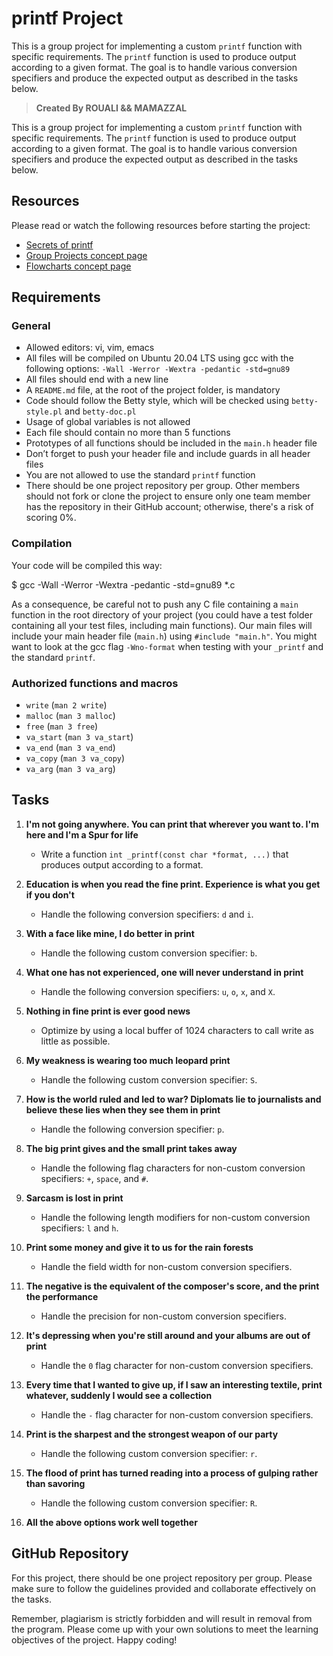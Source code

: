 # printf Project

This is a group project for implementing a custom `printf` function with specific requirements. The `printf` function is used to produce output according to a given format. The goal is to handle various conversion specifiers and produce the expected output as described in the tasks below.

> **Created By ROUALI && MAMAZZAL**

This is a group project for implementing a custom `printf` function with specific requirements. The `printf` function is used to produce output according to a given format. The goal is to handle various conversion specifiers and produce the expected output as described in the tasks below.

## Resources
Please read or watch the following resources before starting the project:

- [Secrets of printf](https://example.com/secrets-of-printf)
- [Group Projects concept page](https://example.com/group-projects)
- [Flowcharts concept page](https://example.com/flowcharts)

## Requirements

### General
- Allowed editors: vi, vim, emacs
- All files will be compiled on Ubuntu 20.04 LTS using gcc with the following options: `-Wall -Werror -Wextra -pedantic -std=gnu89`
- All files should end with a new line
- A `README.md` file, at the root of the project folder, is mandatory
- Code should follow the Betty style, which will be checked using `betty-style.pl` and `betty-doc.pl`
- Usage of global variables is not allowed
- Each file should contain no more than 5 functions
- Prototypes of all functions should be included in the `main.h` header file
- Don’t forget to push your header file and include guards in all header files
- You are not allowed to use the standard `printf` function
- There should be one project repository per group. Other members should not fork or clone the project to ensure only one team member has the repository in their GitHub account; otherwise, there's a risk of scoring 0%.

### Compilation
Your code will be compiled this way:

$ gcc -Wall -Werror -Wextra -pedantic -std=gnu89 *.c

As a consequence, be careful not to push any C file containing a `main` function in the root directory of your project (you could have a test folder containing all your test files, including main functions). Our main files will include your main header file (`main.h`) using `#include "main.h"`. You might want to look at the gcc flag `-Wno-format` when testing with your `_printf` and the standard `printf`.

### Authorized functions and macros
- `write` (`man 2 write`)
- `malloc` (`man 3 malloc`)
- `free` (`man 3 free`)
- `va_start` (`man 3 va_start`)
- `va_end` (`man 3 va_end`)
- `va_copy` (`man 3 va_copy`)
- `va_arg` (`man 3 va_arg`)

## Tasks

1. **I'm not going anywhere. You can print that wherever you want to. I'm here and I'm a Spur for life**
   - Write a function `int _printf(const char *format, ...)` that produces output according to a format.

2. **Education is when you read the fine print. Experience is what you get if you don't**
   - Handle the following conversion specifiers: `d` and `i`.

3. **With a face like mine, I do better in print**
   - Handle the following custom conversion specifier: `b`.

4. **What one has not experienced, one will never understand in print**
   - Handle the following conversion specifiers: `u`, `o`, `x`, and `X`.

5. **Nothing in fine print is ever good news**
   - Optimize by using a local buffer of 1024 characters to call write as little as possible.

6. **My weakness is wearing too much leopard print**
   - Handle the following custom conversion specifier: `S`.

7. **How is the world ruled and led to war? Diplomats lie to journalists and believe these lies when they see them in print**
   - Handle the following conversion specifier: `p`.

8. **The big print gives and the small print takes away**
   - Handle the following flag characters for non-custom conversion specifiers: `+`, `space`, and `#`.

9. **Sarcasm is lost in print**
   - Handle the following length modifiers for non-custom conversion specifiers: `l` and `h`.

10. **Print some money and give it to us for the rain forests**
    - Handle the field width for non-custom conversion specifiers.

11. **The negative is the equivalent of the composer's score, and the print the performance**
    - Handle the precision for non-custom conversion specifiers.

12. **It's depressing when you're still around and your albums are out of print**
    - Handle the `0` flag character for non-custom conversion specifiers.

13. **Every time that I wanted to give up, if I saw an interesting textile, print whatever, suddenly I would see a collection**
    - Handle the `-` flag character for non-custom conversion specifiers.

14. **Print is the sharpest and the strongest weapon of our party**
    - Handle the following custom conversion specifier: `r`.

15. **The flood of print has turned reading into a process of gulping rather than savoring**
    - Handle the following custom conversion specifier: `R`.

16. **All the above options work well together**

## GitHub Repository
For this project, there should be one project repository per group. Please make sure to follow the guidelines provided and collaborate effectively on the tasks.

Remember, plagiarism is strictly forbidden and will result in removal from the program. Please come up with your own solutions to meet the learning objectives of the project. Happy coding!
